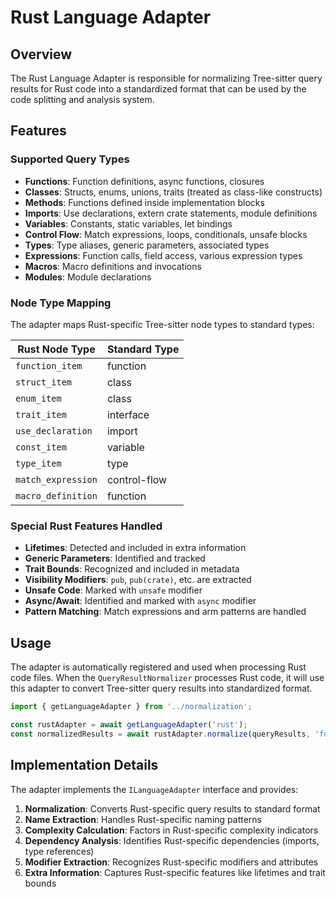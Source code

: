 # Rust Language Adapter

## Overview
The Rust Language Adapter is responsible for normalizing Tree-sitter query results for Rust code into a standardized format that can be used by the code splitting and analysis system.

## Features

### Supported Query Types
- **Functions**: Function definitions, async functions, closures
- **Classes**: Structs, enums, unions, traits (treated as class-like constructs)
- **Methods**: Functions defined inside implementation blocks
- **Imports**: Use declarations, extern crate statements, module definitions
- **Variables**: Constants, static variables, let bindings
- **Control Flow**: Match expressions, loops, conditionals, unsafe blocks
- **Types**: Type aliases, generic parameters, associated types
- **Expressions**: Function calls, field access, various expression types
- **Macros**: Macro definitions and invocations
- **Modules**: Module declarations

### Node Type Mapping
The adapter maps Rust-specific Tree-sitter node types to standard types:

| Rust Node Type | Standard Type |
|----------------|---------------|
| `function_item` | function |
| `struct_item` | class |
| `enum_item` | class |
| `trait_item` | interface |
| `use_declaration` | import |
| `const_item` | variable |
| `type_item` | type |
| `match_expression` | control-flow |
| `macro_definition` | function |

### Special Rust Features Handled
- **Lifetimes**: Detected and included in extra information
- **Generic Parameters**: Identified and tracked
- **Trait Bounds**: Recognized and included in metadata
- **Visibility Modifiers**: `pub`, `pub(crate)`, etc. are extracted
- **Unsafe Code**: Marked with `unsafe` modifier
- **Async/Await**: Identified and marked with `async` modifier
- **Pattern Matching**: Match expressions and arm patterns are handled

## Usage

The adapter is automatically registered and used when processing Rust code files. When the `QueryResultNormalizer` processes Rust code, it will use this adapter to convert Tree-sitter query results into standardized format.

```typescript
import { getLanguageAdapter } from '../normalization';

const rustAdapter = await getLanguageAdapter('rust');
const normalizedResults = await rustAdapter.normalize(queryResults, 'functions', 'rust');
```

## Implementation Details

The adapter implements the `ILanguageAdapter` interface and provides:

1. **Normalization**: Converts Rust-specific query results to standard format
2. **Name Extraction**: Handles Rust-specific naming patterns
3. **Complexity Calculation**: Factors in Rust-specific complexity indicators
4. **Dependency Analysis**: Identifies Rust-specific dependencies (imports, type references)
5. **Modifier Extraction**: Recognizes Rust-specific modifiers and attributes
6. **Extra Information**: Captures Rust-specific features like lifetimes and trait bounds